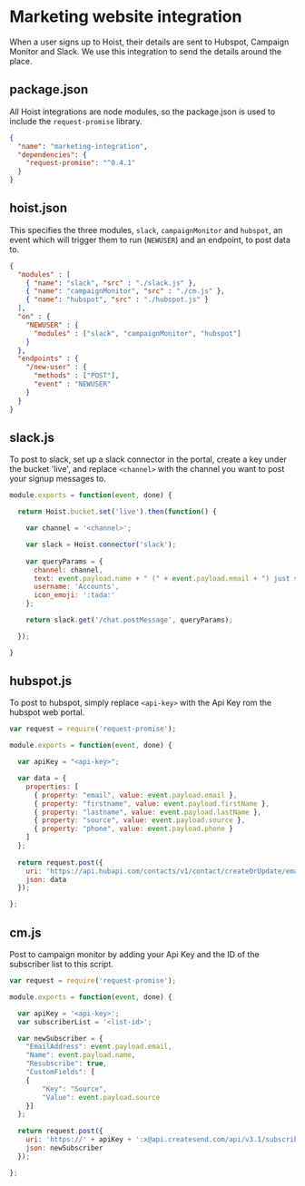 # Marketing website integration

When a user signs up to Hoist, their details are sent to Hubspot, Campaign Monitor and Slack. We use this integration to send the details around the place.

## package.json

All Hoist integrations are node modules, so the package.json is used to include the `request-promise` library.

```json
{
  "name": "marketing-integration",
  "dependencies": {
    "request-promise": "^0.4.1"
  }
}
```

## hoist.json

This specifies the three modules, `slack`, `campaignMonitor` and `hubspot`, an event which will trigger them to run (`NEWUSER`) and an endpoint, to post data to.

```json
{
  "modules" : [
    { "name": "slack", "src" : "./slack.js" },
    { "name": "campaignMonitor", "src" : "./cm.js" },
    { "name": "hubspot", "src" : "./hubspot.js" }
  ],
  "on" : {
    "NEWUSER" : {
      "modules" : ["slack", "campaignMonitor", "hubspot"]
    }
  },
  "endpoints" : {
    "/new-user" : {
      "methods" : ["POST"],
      "event" : "NEWUSER"
    }
  }
}
```

## slack.js

To post to slack, set up a slack connector in the portal, create a key under the bucket 'live', and replace `<channel>` with the channel you want to post your signup messages to. 

```js
module.exports = function(event, done) {

  return Hoist.bucket.set('live').then(function() {

    var channel = '<channel>';

    var slack = Hoist.connector('slack');
    
    var queryParams = {
      channel: channel,
      text: event.payload.name + " (" + event.payload.email + ") just signed up (" + event.payload.source + ")",
      username: 'Accounts',
      icon_emoji: ':tada:'
    };

    return slack.get('/chat.postMessage', queryParams);

  });

}
```

## hubspot.js

To post to hubspot, simply replace `<api-key>` with the Api Key rom the hubspot web portal.

```js
var request = require('request-promise');

module.exports = function(event, done) {

  var apiKey = "<api-key>";

  var data = {
    properties: [
      { property: "email", value: event.payload.email },
      { property: "firstname", value: event.payload.firstName },
      { property: "lastname", value: event.payload.lastName },
      { property: "source", value: event.payload.source },
      { property: "phone", value: event.payload.phone }
    ]
  };
  
  return request.post({
    uri: 'https://api.hubapi.com/contacts/v1/contact/createOrUpdate/email/' + event.payload.email + '?hapikey=' + apiKey,
    json: data
  });

};
```

## cm.js

Post to campaign monitor by adding your Api Key and the ID of the subscriber list to this script.

```js
var request = require('request-promise');

module.exports = function(event, done) {

  var apiKey = '<api-key>';
  var subscriberList = '<list-id>';

  var newSubscriber = {
    "EmailAddress": event.payload.email,
    "Name": event.payload.name,
    "Resubscribe": true,
    "CustomFields": [
    {
        "Key": "Source",
        "Value": event.payload.source
    }]
  };
  
  return request.post({
    uri: 'https://' + apiKey + ':x@api.createsend.com/api/v3.1/subscribers/' + subscriberList + '.json',
    json: newSubscriber
  });

};
```